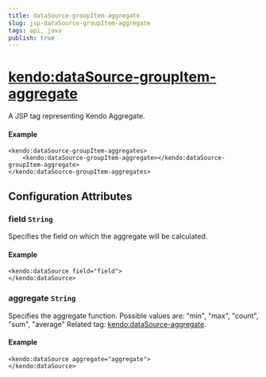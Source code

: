 ```yaml
---
title: dataSource-groupItem-aggregate
slug: jsp-dataSource-groupItem-aggregate
tags: api, java
publish: true
---
```


# <kendo:dataSource-groupItem-aggregate>
A JSP tag representing Kendo Aggregate.

#### Example
    <kendo:dataSource-groupItem-aggregates>
        <kendo:dataSource-groupItem-aggregate></kendo:dataSource-groupItem-aggregate>
    </kendo:dataSource-groupItem-aggregates>


## Configuration Attributes


### field `String`

Specifies the field on which the aggregate will be calculated.

#### Example
    <kendo:dataSource field="field">
    </kendo:dataSource>



### aggregate `String`

Specifies the aggregate function. Possible values are: "min", "max", "count", "sum", "average" Related tag: [<kendo:dataSource-aggregate>](#kendo-dataSource-aggregate). 

#### Example
    <kendo:dataSource aggregate="aggregate">
    </kendo:dataSource>


